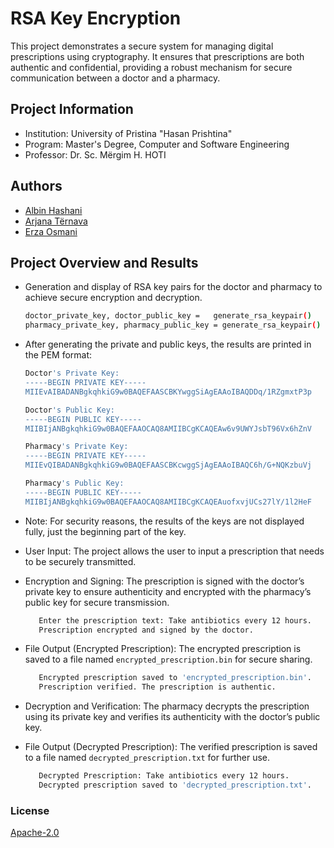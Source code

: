 
# RSA Key Encryption

This project demonstrates a secure system for managing digital prescriptions using cryptography. It ensures that prescriptions are both authentic and confidential, providing a robust mechanism for secure communication between a doctor and a pharmacy.

## Project Information

- Institution: University of Pristina "Hasan Prishtina"
- Program: Master's Degree, Computer and Software Engineering
- Professor: Dr. Sc. Mërgim H. HOTI

## Authors

- [Albin Hashani](https://github.com/AlbinHashanii)
- [Arjana Tërnava](https://github.com/ArjanaaTernava)
- [Erza Osmani](https://github.com/erzaosmani)

## Project Overview and Results

- Generation and display of RSA key pairs for the doctor and pharmacy to achieve secure encryption and decryption. 

  ```bash
  doctor_private_key, doctor_public_key =   generate_rsa_keypair()
  pharmacy_private_key, pharmacy_public_key = generate_rsa_keypair()
  ```  
- After generating the private and public keys, the results are printed in the PEM format: 
  ```bash
  Doctor's Private Key:
  -----BEGIN PRIVATE KEY-----
  MIIEvAIBADANBgkqhkiG9w0BAQEFAASCBKYwggSiAgEAAoIBAQDDq/1RZgmxtP3p
   ``` 
    ```bash
  Doctor's Public Key:
  -----BEGIN PUBLIC KEY-----
  MIIBIjANBgkqhkiG9w0BAQEFAAOCAQ8AMIIBCgKCAQEAw6v9UWYJsbT96Vx6hZnV
    ```
     ```bash
  Pharmacy's Private Key:
  -----BEGIN PRIVATE KEY-----
  MIIEvQIBADANBgkqhkiG9w0BAQEFAASCBKcwggSjAgEAAoIBAQC6h/G+NQKzbuVj
    ```
     ```bash
     Pharmacy's Public Key:
     -----BEGIN PUBLIC KEY-----
     MIIBIjANBgkqhkiG9w0BAQEFAAOCAQ8AMIIBCgKCAQEAuofxvjUCs27lY/1l2HeF
    ```

- Note: For security reasons, the results of the keys are not displayed fully, just the beginning part of the key.

- User Input: The project allows the user to input a prescription that needs to be securely transmitted.

- Encryption and Signing: The prescription is signed with the doctor’s private key to ensure authenticity and encrypted with the pharmacy’s public key for secure transmission.

  ```bash
     Enter the prescription text: Take antibiotics every 12 hours.
     Prescription encrypted and signed by the doctor. 
    ```
- File Output (Encrypted Prescription): The encrypted prescription is saved to a file named `encrypted_prescription.bin` for secure sharing.
    ```bash
       Encrypted prescription saved to 'encrypted_prescription.bin'.
       Prescription verified. The prescription is authentic.
    ```
- Decryption and Verification: The pharmacy decrypts the prescription using its private key and verifies its authenticity with the doctor’s public key.  

- File Output (Decrypted Prescription): The verified prescription is saved to a file named `decrypted_prescription.txt` for further use.

  ```bash
     Decrypted Prescription: Take antibiotics every 12 hours.
     Decrypted prescription saved to 'decrypted_prescription.txt'.
    ```

### License

[Apache-2.0](http://www.apache.org/licenses/)










